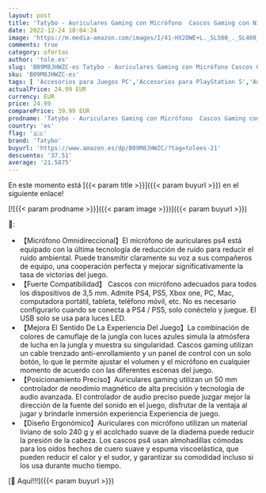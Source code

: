 ```yaml
---
layout: post
title: 'Tatybo - Auriculares Gaming con Micrófono  Cascos Gaming con Nivel de Sonido Envolvente Rico  Orejeras Proteicas y Micrófono Omnidireccional  Color Camuflaje  para PS4 PS5 PC Xbox One Switch'
date: 2022-12-24 10:04:24
image: 'https://m.media-amazon.com/images/I/41-HX2OWE+L._SL500_._SL400_.jpg'
comments: true
category: ofertas
author: 'tole.es'
slug: 'B09M8JHWZC-es Tatybo - Auriculares Gaming con Micrófono Cascos Gaming...'
sku: 'B09M8JHWZC-es'
tags: [ 'Accesorios para Juegos PC','Accesorios para PlayStation 5','Auriculares gaming para PC','Electrónica','Hardware y juegos para PlayStation 5','Hardware y juegos para Xbox One','Juegos y Accesorios para PC','Videojuegos','ps4','ps5','tatybo','xbox','🇪🇸', ]
actualPrice: 24.99 EUR
currency: EUR
price: 24.99
comparePrice: 39.99 EUR
prodname: 'Tatybo - Auriculares Gaming con Micrófono  Cascos Gaming con Nivel de Sonido Envolvente Rico  Orejeras Proteicas y Micrófono Omnidireccional  Color Camuflaje  para PS4 PS5 PC Xbox One Switch'
country: 'es'
flag: '🇪🇸'
brand: 'Tatybo'
buyurl: 'https://www.amazon.es/dp/B09M8JHWZC/?tag=tolees-21'
descuento: '37.51'
average: '21.5875'
---
```


En este momento está [{{< param title >}}]({{< param buyurl >}}) en el siguiente enlace!

[![{{< param prodname >}}]({{< param image >}})]({{< param buyurl >}})

🔎:

- 【Micrófono Omnidireccional】El micrófono de auriculares ps4 está equipado con la última tecnología de reducción de ruido para reducir el ruido ambiental. Puede transmitir claramente su voz a sus compañeros de equipo, una cooperación perfecta y mejorar significativamente la tasa de victorias del juego.
- 【Fuerte Compatibilidad】 Cascos con micrófono adecuados para todos los dispositivos de 3,5 mm. Admite PS4, PS5, Xbox one, PC, Mac, computadora portátil, tableta, teléfono móvil, etc. No es necesario configurarlo cuando se conecta a PS4 / PS5, solo conéctelo y juegue. El USB solo se usa para luces LED.
- 【Mejora El Sentido De La Experiencia Del Juego】La combinación de colores de camuflaje de la jungla con luces azules simula la atmósfera de lucha en la jungla y muestra su singularidad. Cascos gaming utilizan un cable trenzado anti-enrollamiento y un panel de control con un solo botón, lo que le permite ajustar el volumen y el micrófono en cualquier momento de acuerdo con las diferentes escenas del juego.
- 【Posicionamiento Preciso】Auriculares gaming utilizan un 50 mm controlador de neodimio magnético de alta precisión y tecnología de audio avanzada. El controlador de audio preciso puede juzgar mejor la dirección de la fuente del sonido en el juego, disfrutar de la ventaja al jugar y brindarle inmersión experiencia Experiencia de juego.
- 【Diseño Ergonómico】Auriculares con micrófono utilizan un material liviano de solo 240 g y el acolchado suave de la diadema puede reducir la presión de la cabeza. Los cascos ps4 usan almohadillas cómodas para los oídos hechos de cuero suave y espuma viscoelástica, que pueden reducir el calor y el sudor, y garantizar su comodidad incluso si los usa durante mucho tiempo.

[🛒 Aquí!!!]({{< param buyurl >}})
